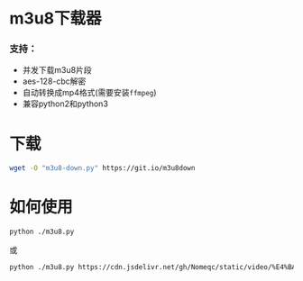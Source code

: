 # m3u8下载器
### 支持：
- 并发下载m3u8片段
- aes-128-cbc解密
- 自动转换成mp4格式(需要安装`ffmpeg`)
- 兼容python2和python3

# 下载
```bash
wget -O "m3u8-down.py" https://git.io/m3u8down 
```
# 如何使用
```bash
python ./m3u8.py
```
或
```bash
python ./m3u8.py https://cdn.jsdelivr.net/gh/Nomeqc/static/video/%E4%BA%BA%E7%94%9F%E6%B0%B8%E8%BF%9C%E6%B2%A1%E6%9C%89%E5%A4%AA%E6%99%9A%E7%9A%84%E5%BC%80%E5%A7%8B.m3u8 人生永远没有太晚的开始.m3u8
```
